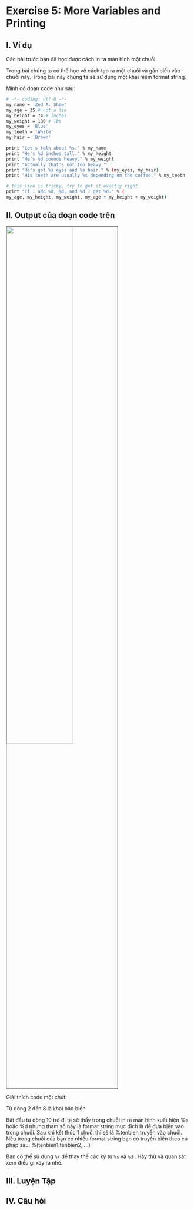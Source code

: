 # Exercise 5: More Variables and Printing

## I. Ví dụ 
Các bài trước bạn đã học được cách in ra màn hình một chuỗi.

Trong bài chúng ta có thể học về cách tạo ra một chuỗi và gắn biến vào chuỗi này. Trong bài này chúng ta sẽ sử dụng một khái niệm format string.

Mình có đoạn code như sau: 

```sh
# -*- coding: utf-8 -*-
my_name = 'Zed A. Shaw'
my_age = 35 # not a lie
my_height = 74 # inches
my_weight = 180 # lbs
my_eyes = 'Blue'
my_teeth = 'White'
my_hair = 'Brown'

print "Let's talk about %s." % my_name
print "He's %d inches tall." % my_height
print "He's %d pounds heavy." % my_weight
print "Actually that's not too heavy."
print "He's got %s eyes and %s hair." % (my_eyes, my_hair)
print "His teeth are usually %s depending on the coffee." % my_teeth

# this line is tricky, try to get it exactly right
print "If I add %d, %d, and %d I get %d." % (
my_age, my_height, my_weight, my_age + my_height + my_weight)
```

## II. Output của đoạn code trên 

<img src=http://i.imgur.com/4QdLBd4.png width="60%" height="60%" border="1">


Giải thích code một chút:

Từ dòng 2 đến 8 là khai báo biến.

Băt đầu từ dòng 10 trở đi ta sẽ thấy trong chuỗi in ra màn hình xuất hiện %s hoặc %d nhưng tham số này là format string mục đích là để đưa biến vào trong chuỗi. Sau khi kết thúc 1 chuỗi thì sẽ là %tenbien truyền vào chuỗi. Nếu trong chuỗi của bạn có nhiều format string bạn có truyền biến theo cú pháp sau: %(tenbien1,tenbien2, ...)

Bạn có thể sử dụng `%r` để thay thế các ký tự `%s` và `%d` . Hãy thử và quan sát xem điều gì xảy ra nhé.


## III. Luyện Tập 

## IV. Câu hỏi 



